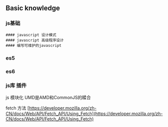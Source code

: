 ## Basic knowledge

### js基础
    #### javascript 设计模式
    #### javascript 高级程序设计
    #### 编写可维护的javascript
### es5
### es6
### js库 插件


 js  模块化 
 UMD是AMD和CommonJS的糅合


fetch 方法
[https://developer.mozilla.org/zh-CN/docs/Web/API/Fetch_API/Using_Fetch](https://developer.mozilla.org/zh-CN/docs/Web/API/Fetch_API/Using_Fetch)
